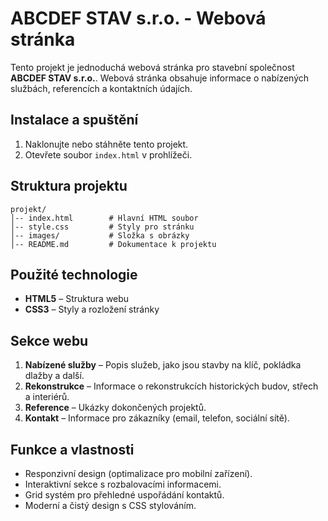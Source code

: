 # ABCDEF STAV s.r.o. - Webová stránka

Tento projekt je jednoduchá webová stránka pro stavební společnost **ABCDEF STAV s.r.o.**. Webová stránka obsahuje informace o nabízených službách, referencích a kontaktních údajích.

## Instalace a spuštění
1. Naklonujte nebo stáhněte tento projekt.
2. Otevřete soubor `index.html` v prohlížeči.

## Struktura projektu

```
projekt/
│-- index.html        # Hlavní HTML soubor
│-- style.css         # Styly pro stránku
│-- images/           # Složka s obrázky
│-- README.md         # Dokumentace k projektu
```

## Použité technologie
- **HTML5** – Struktura webu
- **CSS3** – Styly a rozložení stránky

## Sekce webu

1. **Nabízené služby** – Popis služeb, jako jsou stavby na klíč, pokládka dlažby a další.
2. **Rekonstrukce** – Informace o rekonstrukcích historických budov, střech a interiérů.
3. **Reference** – Ukázky dokončených projektů.
4. **Kontakt** – Informace pro zákazníky (email, telefon, sociální sítě).

## Funkce a vlastnosti
- Responzivní design (optimalizace pro mobilní zařízení).
- Interaktivní sekce s rozbalovacími informacemi.
- Grid systém pro přehledné uspořádání kontaktů.
- Moderní a čistý design s CSS stylováním.
